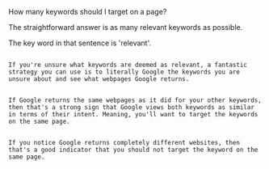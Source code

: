 How many keywords should I target on a page?

The straightforward answer is as many relevant keywords as possible.

The key word in that sentence is 'relevant'.

~~~

If you're unsure what keywords are deemed as relevant, a fantastic strategy you can use is to literally Google the keywords you are unsure about and see what webpages Google returns.


If Google returns the same webpages as it did for your other keywords, then that's a strong sign that Google views both keywords as similar in terms of their intent. Meaning, you'll want to target the keywords on the same page.


If you notice Google returns completely different websites, then that's a good indicator that you should not target the keyword on the same page.